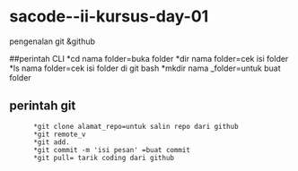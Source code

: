 # sacode--ii-kursus-day-01
pengenalan git &amp;github

##perintah CLI
                *cd nama folder=buka folder
                *dir nama folder=cek isi folder
        	*ls nama folder=cek isi folder di git bash
                *mkdir nama _folder=untuk buat folder

## perintah git
          *git clone alamat_repo=untuk salin repo dari github
          *git remote_v
          *git add.
          *git commit -m 'isi pesan' =buat commit
          *git pull= tarik coding dari github
